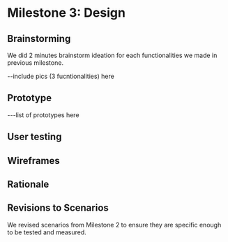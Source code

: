 # Milestone 3: Design

## Brainstorming

We did 2 minutes brainstorm ideation for each functionalities we made in previous milestone.

--include pics (3 fucntionalities) here 

## Prototype


---list of prototypes here


## User testing


## Wireframes



## Rationale


## Revisions to Scenarios
We revised scenarios from Milestone 2 to ensure they are specific enough to be tested and measured. 

